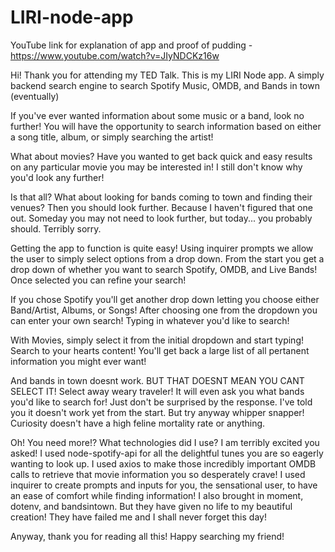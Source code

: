 # LIRI-node-app
YouTube link for explanation of app and proof of pudding - https://www.youtube.com/watch?v=JIyNDCKz16w

Hi! Thank you for attending my TED Talk. This is my LIRI Node app. A simply backend search engine to search Spotify Music, OMDB, and Bands in town (eventually)

If you've ever wanted information about some music or a band, look no further! You will have the opportunity to search information based on either a song title, album, or simply searching the artist!

What about movies? Have you wanted to get back quick and easy results on any particular movie you may be interested in! I still don't know why you'd look any further!

Is that all? What about looking for bands coming to town and finding their venues? Then you should look further. Because I haven't figured that one out. Someday you may not need to look further, but today... you probably should. Terribly sorry.

Getting the app to function is quite easy! Using inquirer prompts we allow the user to simply select options from a drop down.
From the start you get a drop down of whether you want to search Spotify, OMDB, and Live Bands!
Once selected you can refine your search! 

If you chose Spotify you'll get another drop down letting you choose either Band/Artist, Albums, or Songs!
After choosing one from the dropdown you can enter your own search! Typing in whatever you'd like to search!

With Movies, simply select it from the initial dropdown and start typing! Search to your hearts content! You'll get back a large list of all pertanent information you might ever want!

And bands in town doesnt work. BUT THAT DOESNT MEAN YOU CANT SELECT IT!
Select away weary traveler! 
It will even ask you what bands you'd like to search for!
Just don't be surprised by the response. I've told you it doesn't work yet from the start.
But try anyway whipper snapper! Curiosity doesn't have a high feline mortality rate or anything.

Oh! You need more!? What technologies did I use? 
I am terribly excited you asked!
I used node-spotify-api for all the delightful tunes you are so eagerly wanting to look up.
I used axios to make those incredibly important OMDB calls to retrieve that movie information you so desperately crave!
I used inquirer to create prompts and inputs for you, the sensational user, to have an ease of comfort while finding information!
I also brought in moment, dotenv, and bandsintown. But they have given no life to my beautiful creation!
They have failed me and I shall never forget this day! 

Anyway, thank you for reading all this! Happy searching my friend!
